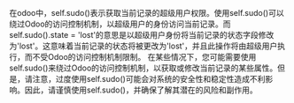 在odoo中，self.sudo()表示获取当前记录的超级用户权限。使用self.sudo()可以绕过Odoo的访问控制机制，以超级用户的身份访问当前记录。而self.sudo().state = 'lost'的意思是以超级用户身份将当前记录的状态字段修改为'lost'。这意味着当前记录的状态将被更改为'lost'，并且此操作将由超级用户执行，而不受Odoo的访问控制机制限制。 在某些情况下，您可能需要使用self.sudo()来绕过Odoo的访问控制机制，以获取或修改当前记录的某些属性。但是，请注意，过度使用self.sudo()可能会对系统的安全性和稳定性造成不利影响。因此，请谨慎使用self.sudo()，并确保了解其潜在的风险和副作用。